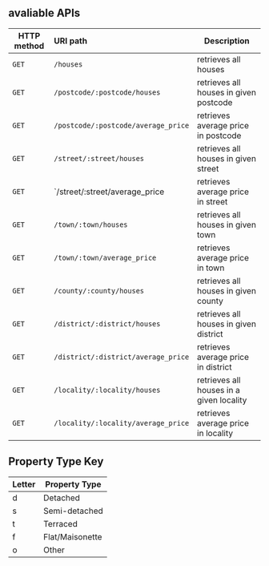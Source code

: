 ## avaliable APIs

| HTTP method | URI path                            | Description                              |
| ----------- | :---------------------------------- | ---------------------------------------- |
| `GET`       | `/houses`                           | retrieves all houses                     |
| `GET`       | `/postcode/:postcode/houses`        | retrieves all houses in given postcode   |
| `GET`       | `/postcode/:postcode/average_price` | retrieves average price in postcode      |
| `GET`       | `/street/:street/houses`            | retrieves all houses in given street     |
| `GET`       | `/street/:street/average_price      | retrieves average price in street        |
| `GET`       | `/town/:town/houses`                | retrieves all houses in given town       |
| `GET`       | `/town/:town/average_price`         | retrieves average price in town          |
| `GET`       | `/county/:county/houses`            | retrieves all houses in given county     |
| `GET`       | `/district/:district/houses`        | retrieves all houses in given district   |
| `GET`       | `/district/:district/average_price` | retrieves average price in district      |
| `GET`       | `/locality/:locality/houses`        | retrieves all houses in a given locality |
| `GET`       | `/locality/:locality/average_price` | retrieves average price in locality      |


## Property Type Key

| Letter | Property Type   |
| ------ | --------------- |
| d      | Detached        |
| s      | Semi-detached   |
| t      | Terraced        |
| f      | Flat/Maisonette |
| o      | Other           |
